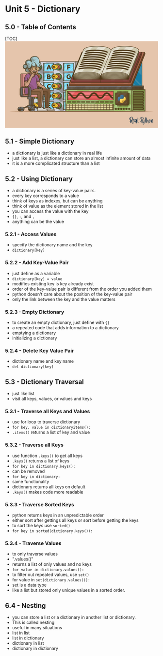 # Unit 5 - Dictionary

## 5.0 - Table of Contents
[TOC]
![Dictionaries in Python – Real Python](assets/Dictionaries-in-Python_Watermarked.3656a2293c00.jpg)

## 5.1 - Simple Dictionary

 - a dictionary is just like a dictionary in real life
 - just like a list, a dictionary can store an almost infinite amount of data
 - it is a more complicated structure than a list

## 5.2 - Using Dictionary

 - a dictionary is a series of key-value pairs. 
 - every key corresponds to a value
 - think of keys as indexes, but can be anything
 - think of value as the element stored in the list
 - you can access the value with the key
 - `{}`, `:`, and `,`
 - anything can be the value

### 5.2.1 - Access Values

- specify the dictionary name and the key
- `dictionary[key]`

### 5.2.2 - Add Key-Value Pair
 - just define as a variable
 - `dictionary[key] = value`
 - modifies existing key is key already exist
 - order of the key-value pair is different from the order you added them
 - python doesn't care about the position of the key-value pair
 - only the link between the key and the value matters

### 5.2.3 - Empty Dictionary
 - to create an empty dictionary, just define with `{}`
 - a repeated code that adds information to a dictionary
 - emptying a dictionary
 - initializing a dictionary

### 5.2.4 - Delete Key Value Pair
 - dictionary name and key name
 - `del dictionary[key]`

## 5.3 - Dictionary Traversal
 - just like list
 - visit all keys, values, or values and keys

### 5.3.1 - Traverse all Keys and Values
 - use for loop to traverse dictionary
 - `for key, value in dictionaryitems():`
 - `.items()` returns a list of key and value

### 5.3.2 - Traverse all Keys
 - use function `.keys()` to get all keys
 - `.keys()` returns a list of keys
 - `for key in dictionary.keys():`
 - can be removed
 - `for key in dictionary:`
 - same functionality
 - dictionary returns all keys on default
 - `.keys()` makes code more readable

### 5.3.3 -  Traverse Sorted Keys
 - python returns keys in an unpredictable order
 - either sort after gettings all keys or sort before getting the keys
 - to sort the keys use `sorted()`
 - `for key in sorted(dictionary.keys()):`

### 5.3.4 - Traverse Values
 - to only traverse values
 - ".values()"
 - returns a list of only values and no keys
 - `for value in dictionary.values():`
 - to filter out repeated values, use `set()`
 - for value in `set(dictionary.values()):`
 - set is a data type
 - like a list but stored only unique values in a sorted order.

## 6.4 - Nesting
 - you can store a list or a dictionary in another list or dictionary. 
 - This is called nesting
 - useful in many situations
 - list in list
 - list in dictionary
 - dictionary in list
 - dictionary in dictionary

